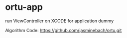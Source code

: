 # ortu-app

run ViewController on XCODE
for application dummy

Algorithm Code: https://github.com/jasminebach/ortu.git
